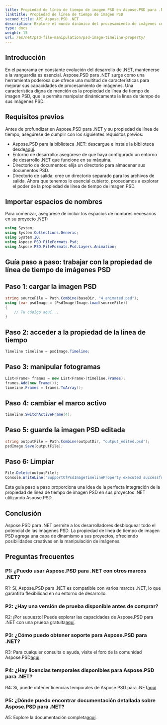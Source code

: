 ```yaml
---
title: Propiedad de línea de tiempo de imagen PSD en Aspose.PSD para .NET
linktitle: Propiedad de línea de tiempo de imagen PSD
second_title: API Aspose.PSD .NET
description: Explore el mundo dinámico del procesamiento de imágenes con Aspose.PSD para .NET. Manipule líneas de tiempo PSD sin esfuerzo. ¡Descarga la biblioteca ahora!
type: docs
weight: 15
url: /es/net/psd-file-manipulation/psd-image-timeline-property/
---
```

## Introducción
En el panorama en constante evolución del desarrollo de .NET, mantenerse a la vanguardia es esencial. Aspose.PSD para .NET surge como una herramienta poderosa que ofrece una multitud de características para mejorar sus capacidades de procesamiento de imágenes. Una característica digna de mención es la propiedad de línea de tiempo de imagen PSD, que le permite manipular dinámicamente la línea de tiempo de sus imágenes PSD.
## Requisitos previos
Antes de profundizar en Aspose.PSD para .NET y su propiedad de línea de tiempo, asegúrese de cumplir con los siguientes requisitos previos:
-  Aspose.PSD para la biblioteca .NET: descargue e instale la biblioteca desde[aquí](https://releases.aspose.com/psd/net/).
- Entorno de desarrollo: asegúrese de que haya configurado un entorno de desarrollo .NET que funcione en su máquina.
- Directorio de documentos: elija un directorio para almacenar sus documentos PSD.
- Directorio de salida: cree un directorio separado para los archivos de salida.
Ahora que tenemos lo esencial cubierto, procedamos a explorar el poder de la propiedad de línea de tiempo de imagen PSD.
## Importar espacios de nombres
Para comenzar, asegúrese de incluir los espacios de nombres necesarios en su proyecto .NET:
```csharp
using System;
using System.Collections.Generic;
using System.IO;
using Aspose.PSD.FileFormats.Psd;
using Aspose.PSD.FileFormats.Psd.Layers.Animation;
```
## Guía paso a paso: trabajar con la propiedad de línea de tiempo de imágenes PSD

## Paso 1: cargar la imagen PSD
```csharp
string sourceFile = Path.Combine(baseDir, "4_animated.psd");
using (var psdImage = (PsdImage)Image.Load(sourceFile))
{
    // Tu código aquí...
}
```
## Paso 2: acceder a la propiedad de la línea de tiempo
```csharp
Timeline timeline = psdImage.Timeline;
```
## Paso 3: manipular fotogramas
```csharp
List<Frame> frames = new List<Frame>(timeline.Frames);
frames.Add(new Frame());
timeline.Frames = frames.ToArray();
```
## Paso 4: cambiar el marco activo
```csharp
timeline.SwitchActiveFrame(4);
```
## Paso 5: guarde la imagen PSD editada
```csharp
string outputFile = Path.Combine(outputDir, "output_edited.psd");
psdImage.Save(outputFile);
```
## Paso 6: Limpiar
```csharp
File.Delete(outputFile);
Console.WriteLine("SupportOfPsdImageTimelineProperty executed successfully");
```
Esta guía paso a paso proporciona una idea de la perfecta integración de la propiedad de línea de tiempo de imagen PSD en sus proyectos .NET utilizando Aspose.PSD.
## Conclusión

Aspose.PSD para .NET permite a los desarrolladores desbloquear todo el potencial de las imágenes PSD. La propiedad de línea de tiempo de imagen PSD agrega una capa de dinamismo a sus proyectos, ofreciendo posibilidades creativas en la manipulación de imágenes.

## Preguntas frecuentes

### P1: ¿Puedo usar Aspose.PSD para .NET con otros marcos .NET?

R1: Sí, Aspose.PSD para .NET es compatible con varios marcos .NET, lo que garantiza flexibilidad en su entorno de desarrollo.

### P2: ¿Hay una versión de prueba disponible antes de comprar?

 R2: ¡Por supuesto! Puede explorar las capacidades de Aspose.PSD para .NET con una prueba gratuita[aquí](https://releases.aspose.com/).

### P3: ¿Cómo puedo obtener soporte para Aspose.PSD para .NET?

 R3: Para cualquier consulta o ayuda, visite el foro de la comunidad Aspose.PSD[aquí](https://forum.aspose.com/c/psd/34).

### P4: ¿Hay licencias temporales disponibles para Aspose.PSD para .NET?

 R4: Sí, puede obtener licencias temporales de Aspose.PSD para .NET[aquí](https://purchase.aspose.com/temporary-license/).

### P5: ¿Dónde puedo encontrar documentación detallada sobre Aspose.PSD para .NET?

 A5: Explore la documentación completa[aquí](https://reference.aspose.com/psd/net/).